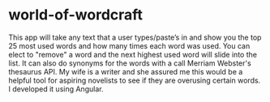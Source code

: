 # world-of-wordcraft

This app will take any text that a user types/paste’s in and show you the top 25 most used words and how many times each word was used. You can elect to "remove" a word and the next highest used word will slide into the list. It can also do synonyms for the words with a call Merriam Webster's thesaurus API. My wife is a writer and she assured me this would be a helpful tool for aspiring novelists to see if they are overusing certain words. I developed it using Angular.
